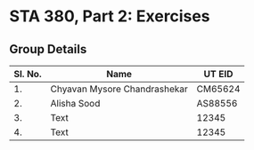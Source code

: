 # STA 380, Part 2: Exercises

## Group Details

| Sl. No.      | Name | UT EID |
| --- | --- | --- |
| 1. | Chyavan Mysore Chandrashekar | CM65624 |
| 2. | Alisha Sood | AS88556 |
| 3. | Text | 12345 |
| 4. | Text | 12345 |
